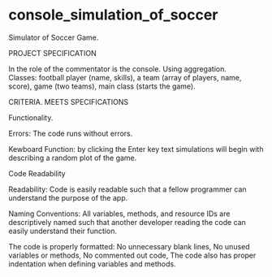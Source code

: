 # console_simulation_of_soccer
 Simulator of Soccer Game. 
 
 PROJECT SPECIFICATION
 
 In the role of the commentator is the console.
 Using aggregation.  
 Classes: football player (name, skills), a team (array of players, name, score), game (two teams), main class (starts the game).
 

CRITERIA.      MEETS SPECIFICATIONS

Functionality.

Errors: The code runs without errors.

Kewboard Function: by clicking the Enter key text simulations will begin with describing a random plot of the game.


Code Readability

Readability: Code is easily readable such that a fellow programmer can understand the purpose of the app.

Naming Conventions: All variables, methods, and resource IDs are descriptively named such that another developer reading the code can easily understand their function.

The code is properly formatted: No unnecessary blank lines, No unused variables or methods, No commented out code, The code also has proper indentation when defining variables and methods.
